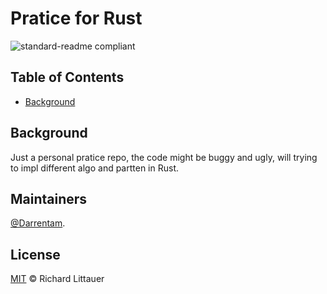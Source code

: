 # Pratice for Rust

![standard-readme compliant](https://img.shields.io/badge/readme%20style-standard-brightgreen.svg?style=flat-square)
## Table of Contents

- [Background](#background)

## Background

Just a personal pratice repo, the code might be buggy and ugly, will trying to impl different algo and partten in Rust.

## Maintainers
[@Darrentam](https://github.com/Darrentam).

## License

[MIT](LICENSE) © Richard Littauer